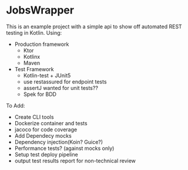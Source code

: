 # JobsWrapper
This is an example project with a simple api to show off automated REST testing in Kotlin. Using:
* Production framework
  * Ktor
  * Kotlinx
  * Maven
* Test Framework 
  * Kotlin-test + JUnit5
  * use restassured for endpoint tests 
  * assertJ wanted for unit tests??
  * Spek for BDD
  
To Add:
* Create CLI tools
* Dockerize container and tests
* jacoco for code coverage
* Add Dependecy mocks
* Dependency injection(Koin? Guice?)
* Performance tests? (against mocks only)
* Setup test deploy pipeline
* output test results report for non-technical review